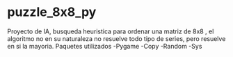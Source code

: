 # puzzle_8x8_py

Proyecto de IA, busqueda heuristica para ordenar una matriz de 8x8 , el algoritmo no en su naturaleza no resuelve todo tipo de series, pero resuelve en si la mayoria.
Paquetes utilizados
-Pygame
-Copy
-Random
-Sys
